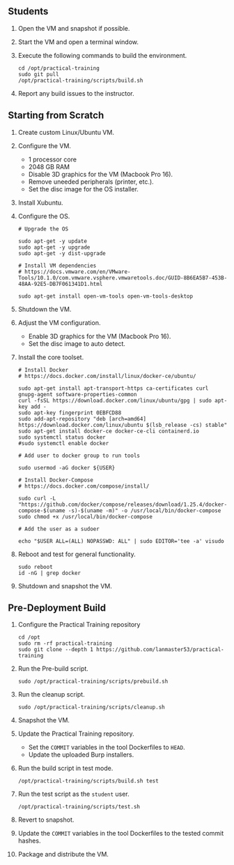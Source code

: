 ## Students

1. Open the VM and snapshot if possible.
2. Start the VM and open a terminal window.
3. Execute the following commands to build the environment.

    ```
    cd /opt/practical-training
    sudo git pull
    /opt/practical-training/scripts/build.sh
    ```

4. Report any build issues to the instructor.

## Starting from Scratch

1. Create custom Linux/Ubuntu VM.
2. Configure the VM.
    * 1 processor core
    * 2048 GB RAM
    * Disable 3D graphics for the VM (Macbook Pro 16).
    * Remove uneeded peripherals (printer, etc.).
    * Set the disc image for the OS installer.
3. Install Xubuntu.
4. Configure the OS.

    ```
    # Upgrade the OS

    sudo apt-get -y update
    sudo apt-get -y upgrade
    sudo apt-get -y dist-upgrade

    # Install VM dependencies
    # https://docs.vmware.com/en/VMware-Tools/10.1.0/com.vmware.vsphere.vmwaretools.doc/GUID-8B6EA5B7-453B-48AA-92E5-DB7F061341D1.html

    sudo apt-get install open-vm-tools open-vm-tools-desktop
    ```

5. Shutdown the VM.
6. Adjust the VM configuration.
    * Enable 3D graphics for the VM (Macbook Pro 16).
    * Set the disc image to auto detect.
7. Install the core toolset.

    ```
    # Install Docker
    # https://docs.docker.com/install/linux/docker-ce/ubuntu/

    sudo apt-get install apt-transport-https ca-certificates curl gnupg-agent software-properties-common
    curl -fsSL https://download.docker.com/linux/ubuntu/gpg | sudo apt-key add -
    sudo apt-key fingerprint 0EBFCD88
    sudo add-apt-repository "deb [arch=amd64] https://download.docker.com/linux/ubuntu $(lsb_release -cs) stable"
    sudo apt-get install docker-ce docker-ce-cli containerd.io
    sudo systemctl status docker
    #sudo systemctl enable docker

    # Add user to docker group to run tools

    sudo usermod -aG docker ${USER}

    # Install Docker-Compose
    # https://docs.docker.com/compose/install/

    sudo curl -L "https://github.com/docker/compose/releases/download/1.25.4/docker-compose-$(uname -s)-$(uname -m)" -o /usr/local/bin/docker-compose
    sudo chmod +x /usr/local/bin/docker-compose

    # Add the user as a sudoer

    echo "$USER ALL=(ALL) NOPASSWD: ALL" | sudo EDITOR='tee -a' visudo
    ```

8. Reboot and test for general functionality.

    ```
    sudo reboot
    id -nG | grep docker
    ```

9. Shutdown and snapshot the VM.

## Pre-Deployment Build

1. Configure the Practical Training repository

    ```
    cd /opt
    sudo rm -rf practical-training
    sudo git clone --depth 1 https://github.com/lanmaster53/practical-training
    ```

2. Run the Pre-build script.

    ```
    sudo /opt/practical-training/scripts/prebuild.sh
    ```

3. Run the cleanup script.

    ```
    sudo /opt/practical-training/scripts/cleanup.sh
    ```

4. Snapshot the VM.
5. Update the Practical Training repository.
    * Set the `COMMIT` variables in the tool Dockerfiles to `HEAD`.
    * Update the uploaded Burp installers.
6. Run the build script in test mode.

    ```
    /opt/practical-training/scripts/build.sh test
    ```

7. Run the test script as the `student` user.

    ```
    /opt/practical-training/scripts/test.sh
    ```

8. Revert to snapshot.
9. Update the `COMMIT` variables in the tool Dockerfiles to the tested commit hashes.
10. Package and distribute the VM.
